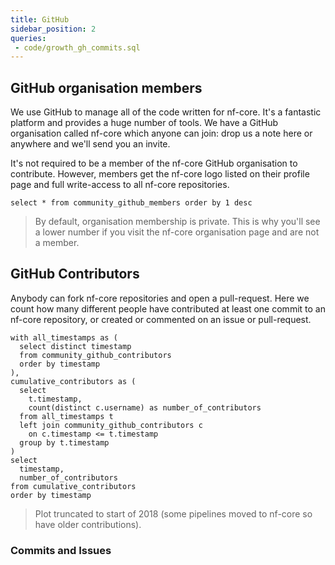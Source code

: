 ```yaml
---
title: GitHub
sidebar_position: 2
queries:
 - code/growth_gh_commits.sql
---
```


## GitHub organisation members

We use GitHub to manage all of the code written for nf-core. It's a fantastic platform and provides a huge number of tools. We have a GitHub organisation called nf-core which anyone can join: drop us a note here or anywhere and we'll send you an invite.

It's not required to be a member of the nf-core GitHub organisation to contribute. However, members get the nf-core logo listed on their profile page and full write-access to all nf-core repositories.

```github_members
select * from community_github_members order by 1 desc
```

<AreaChart 
    data={github_members} 
    x=timestamp
    y=total_github_members
/>

> By default, organisation membership is private. This is why you'll see a lower number if you visit the nf-core organisation page and are not a member.

## GitHub Contributors

Anybody can fork nf-core repositories and open a pull-request. Here we count how many different people have contributed at least one commit to an nf-core repository, or created or commented on an issue or pull-request.

```contributors_over_time
with all_timestamps as (
  select distinct timestamp
  from community_github_contributors
  order by timestamp
),
cumulative_contributors as (
  select 
    t.timestamp,
    count(distinct c.username) as number_of_contributors
  from all_timestamps t
  left join community_github_contributors c 
    on c.timestamp <= t.timestamp
  group by t.timestamp
)
select 
  timestamp,
  number_of_contributors
from cumulative_contributors
order by timestamp
```

<AreaChart
    data={contributors_over_time}
    x=timestamp
    y=number_of_contributors
/>

> Plot truncated to start of 2018 (some pipelines moved to nf-core so have older contributions).



### Commits and Issues

<!-- commits, commits and issues, issues area chart -->


<AreaChart
    data={code_growth_gh_commits}
    x=month
    y=num_commits
/>


